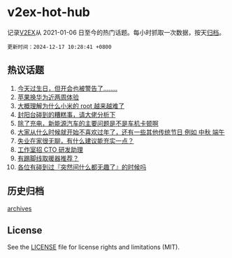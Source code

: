 # v2ex-hot-hub

 记录[V2EX](https://www.v2ex.com/)从 2021-01-06 日至今的热门话题。每小时抓取一次数据，按天[归档](archives)。

`更新时间：2024-12-17 10:28:41 +0800`

## 热议话题

1. [今天过生日，但开会也被警告了........](https://www.v2ex.com/t/1097910)
1. [苹果换华为近两周体验](https://www.v2ex.com/t/1097947)
1. [大概理解为什么小米的 root 越来越难了](https://www.v2ex.com/t/1097870)
1. [封阳台碰到的糟糕事，请大佬分析下](https://www.v2ex.com/t/1097995)
1. [除了充电，新能源汽车的主要问题是不是车机卡顿啊](https://www.v2ex.com/t/1097804)
1. [大家从什么时候就开始不喜欢过年了，还有一些其他传统节日 例如 中秋 端午](https://www.v2ex.com/t/1097811)
1. [失业在家很无聊，有什么建议能充实一点？](https://www.v2ex.com/t/1097820)
1. [工作室招 CTO 研发助理](https://www.v2ex.com/t/1097828)
1. [有踢脚线取暖器推荐？](https://www.v2ex.com/t/1097807)
1. [各位有碰到过『突然间什么都无趣了』的时候吗](https://www.v2ex.com/t/1097899)

## 历史归档

[archives](archives)

## License

See the [LICENSE](LICENSE) file for license rights and limitations (MIT).
